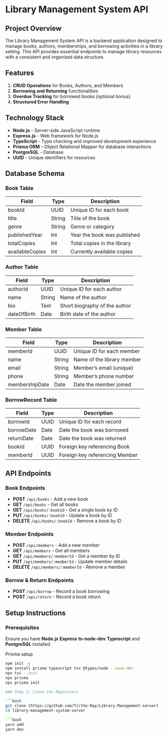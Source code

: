 # Library Management System API

## Project Overview

The Library Management System API is a backend application designed to manage books, authors, memberships, and borrowing activities in a library setting. This API provides essential endpoints to manage library resources with a consistent and organized data structure.

## Features

1. **CRUD Operations** for Books, Authors, and Members
2. **Borrowing and Returning** functionalities
3. **Overdue Tracking** for borrowed books (optional bonus)
4. **Structured Error Handling**

## Technology Stack

- **Node.js** - Server-side JavaScript runtime
- **Express.js** - Web framework for Node.js
- **TypeScript** - Type checking and improved development experience
- **Prisma ORM** - Object Relational Mapper for database interactions
- **PostgreSQL** - Database
- **UUID** - Unique identifiers for resources

## Database Schema

### Book Table
| Field           | Type   | Description                      |
|-----------------|--------|----------------------------------|
| bookId          | UUID   | Unique ID for each book         |
| title           | String | Title of the book               |
| genre           | String | Genre or category               |
| publishedYear   | Int    | Year the book was published     |
| totalCopies     | Int    | Total copies in the library     |
| availableCopies | Int    | Currently available copies      |

### Author Table
| Field       | Type   | Description                       |
|-------------|--------|-----------------------------------|
| authorId    | UUID   | Unique ID for each author        |
| name        | String | Name of the author               |
| bio         | Text   | Short biography of the author    |
| dateOfBirth | Date   | Birth date of the author         |

### Member Table
| Field          | Type   | Description                       |
|----------------|--------|-----------------------------------|
| memberId       | UUID   | Unique ID for each member        |
| name           | String | Name of the library member       |
| email          | String | Member’s email (unique)          |
| phone          | String | Member’s phone number            |
| membershipDate | Date   | Date the member joined           |

### BorrowRecord Table
| Field       | Type   | Description                       |
|-------------|--------|-----------------------------------|
| borrowId    | UUID   | Unique ID for each record        |
| borrowDate  | Date   | Date the book was borrowed       |
| returnDate  | Date   | Date the book was returned       |
| bookId      | UUID   | Foreign key referencing Book     |
| memberId    | UUID   | Foreign key referencing Member   |

## API Endpoints

### Book Endpoints

- **POST** `/api/books` - Add a new book
- **GET** `/api/books` - Get all books
- **GET** `/api/books/:bookId` - Get a single book by ID
- **PUT** `/api/books/:bookId` - Update a book by ID
- **DELETE** `/api/books/:bookId` - Remove a book by ID

### Member Endpoints

- **POST** `/api/members` - Add a new member
- **GET** `/api/members` - Get all members
- **GET** `/api/members/:memberId` - Get a member by ID
- **PUT** `/api/members/:memberId` - Update member details
- **DELETE** `/api/members/:memberId` - Remove a member

### Borrow & Return Endpoints

- **POST** `/api/borrow` - Record a book borrowing
- **POST** `/api/return` - Record a book return





## Setup Instructions

### Prerequisites

Ensure you have **Node.js** **Eapress** **ts-node-dev** **Typescript** and **PostgreSQL** installed.

Prisma satup 
```bash
npm init -y
npm install prisma typescript tsx @types/node --save-dev
npx tsc --init
npx prisma
npx prisma init

### Step 1: Clone the Repository

```bash
git clone (https://github.com/Tirtho-Ray/Library-Management-server)
cd library-management-system-server

```bash
yarn add
yarn dev
